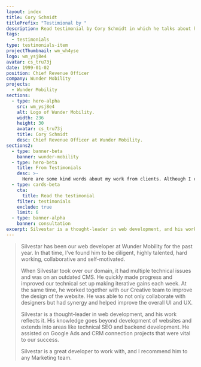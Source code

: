 ```yaml
---
layout: index
title: Cory Schmidt
titlePrefix: "Testimional by "
description: Read testimonial by Cory Schmidt in which he talks about his positive experience in working with Silvestar Bistrović.
tags:
  - testimonials
type: testimonials-item
projectThumbnail: wm_wh4yse
logo: wm_ysj8e4
avatar: cs_tru73j
date: 1999-01-02
position: Chief Revenue Officer
company: Wunder Mobility
projects:
  - Wunder Mobility
sections:
  - type: hero-alpha
    src: wm_ysj8e4
    alt: Logo of Wunder Mobility.
    width: 236
    height: 30
    avatar: cs_tru73j
    title: Cory Schmidt
    desc: Chief Revenue Officer at Wunder Mobility.
sections2:
  - type: banner-beta
    banner: wunder-mobility
  - type: hero-beta
    title: From Testimonials
    desc: >-
      Here are some kind words about my work from clients. Although I collaborated with clients from more than 10 countries, most of them came from **The United States**.
  - type: cards-beta
    cta:
      title: Read the testimonial
    filter: testimonials
    exclude: true
    limit: 6
  - type: banner-alpha
    banner: consultation
excerpt: Silvestar is a thought-leader in web development, and his work reflects it...
---
```


> Silvestar has been our web developer at Wunder Mobility for the past year. In that time, I’ve found him to be diligent, highly talented, hard working, collaborative and self-motivated.
>
> When Silvestar took over our domain, it had multiple technical issues and was on an outdated CMS. He quickly made progress and improved our technical set up making iterative gains each week. At the same time, he worked together with our Creative team to improve the design of the website. He was able to not only collaborate with designers but had synergy and helped improve the overall UI and UX.
>
> Silvestar is a thought-leader in web development, and his work reflects it. His knowledge goes beyond development of websites and extends into areas like technical SEO and backend development. He assisted on Google Ads and CRM connection projects that were vital to our success.
>
> Silvestar is a great developer to work with, and I recommend him to any Marketing team.
